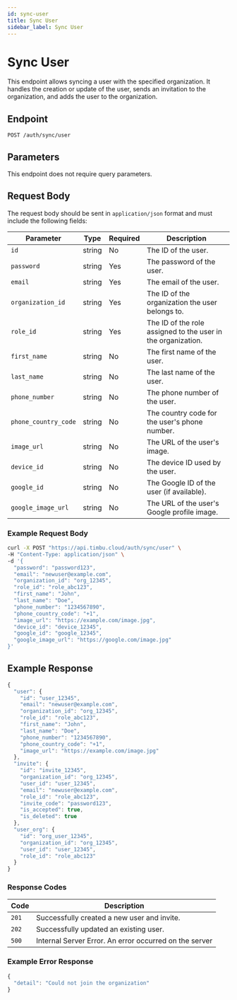 ```yaml
---
id: sync-user
title: Sync User
sidebar_label: Sync User
---
```


# Sync User

This endpoint allows syncing a user with the specified organization. It handles the creation or update of the user, sends an invitation to the organization, and adds the user to the organization.

## Endpoint

`POST /auth/sync/user`

## Parameters

This endpoint does not require query parameters.

## Request Body

The request body should be sent in `application/json` format and must include the following fields:

| Parameter           | Type   | Required | Description                                                               |
|---------------------|--------|----------|---------------------------------------------------------------------------|
| `id`                | string | No       | The ID of the user.                                                      |
| `password`          | string | Yes      | The password of the user.                                                 |
| `email`             | string | Yes      | The email of the user.                                                    |
| `organization_id`   | string | Yes      | The ID of the organization the user belongs to.                           |
| `role_id`           | string | Yes      | The ID of the role assigned to the user in the organization.              |
| `first_name`        | string | No       | The first name of the user.                                               |
| `last_name`         | string | No       | The last name of the user.                                                |
| `phone_number`      | string | No       | The phone number of the user.                                             |
| `phone_country_code`| string | No       | The country code for the user's phone number.                             |
| `image_url`         | string | No       | The URL of the user's image.                                              |
| `device_id`         | string | No       | The device ID used by the user.                                           |
| `google_id`         | string | No       | The Google ID of the user (if available).                                 |
| `google_image_url`  | string | No       | The URL of the user's Google profile image.                               |


### Example Request Body

```bash
curl -X POST "https://api.timbu.cloud/auth/sync/user" \
-H "Content-Type: application/json" \
-d '{
  "password": "password123",
  "email": "newuser@example.com",
  "organization_id": "org_12345",
  "role_id": "role_abc123",
  "first_name": "John",
  "last_name": "Doe",
  "phone_number": "1234567890",
  "phone_country_code": "+1",
  "image_url": "https://example.com/image.jpg",
  "device_id": "device_12345",
  "google_id": "google_12345",
  "google_image_url": "https://google.com/image.jpg"
}'
```

## Example Response

```jsx title="response"
{
  "user": {
    "id": "user_12345",
    "email": "newuser@example.com",
    "organization_id": "org_12345",
    "role_id": "role_abc123",
    "first_name": "John",
    "last_name": "Doe",
    "phone_number": "1234567890",
    "phone_country_code": "+1",
    "image_url": "https://example.com/image.jpg"
  },
  "invite": {
    "id": "invite_12345",
    "organization_id": "org_12345",
    "user_id": "user_12345",
    "email": "newuser@example.com",
    "role_id": "role_abc123",
    "invite_code": "password123",
    "is_accepted": true,
    "is_deleted": true
  },
  "user_org": {
    "id": "org_user_12345",
    "organization_id": "org_12345",
    "user_id": "user_12345",
    "role_id": "role_abc123"
  }
}
```

### Response Codes

| Code        | Description   |
|------------------|--------|
| `201`| Successfully created a new user and invite. |
| `202`    | Successfully updated an existing user. |
| `500`          | Internal Server Error. An error occurred on the server |

### Example Error Response

```jsx title="response"
{
  "detail": "Could not join the organization"
}
```